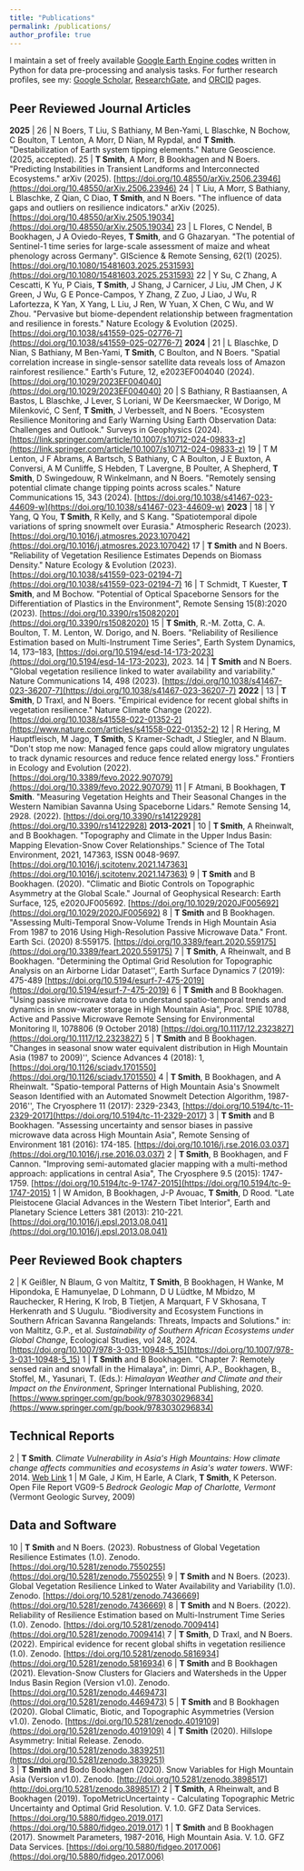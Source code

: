 ```yaml
---
title: "Publications"
permalink: /publications/
author_profile: true
---
```


I maintain a set of freely available [Google Earth Engine codes](https://github.com/tasmi/earthengine_code_snippets) written in Python for data pre-processing and analysis tasks. For further research profiles, see my: [Google Scholar](https://scholar.google.com/citations?user=RlDWFDsAAAAJ), 
[ResearchGate](https://www.researchgate.net/profile/Taylor_Smith48), and [ORCID](https://orcid.org/0000-0002-6763-7204) pages.

## Peer Reviewed Journal Articles

**2025** |
26 | N Boers, T Liu, S Bathiany, M Ben-Yami, L Blaschke, N Bochow, C Boulton, T Lenton, A Morr, D Nian, M Rypdal, and **T Smith**. "Destabilization of Earth system tipping elements." Nature Geoscience. (2025, accepted). 
25 | **T Smith**, A Morr, B Bookhagen and N Boers. "Predicting Instabilities in Transient Landforms and Interconnected Ecosystems." arXiv (2025). [https://doi.org/10.48550/arXiv.2506.23946](https://doi.org/10.48550/arXiv.2506.23946)
24 | T Liu, A Morr, S Bathiany, L Blaschke, Z Qian, C Diao, **T Smith**, and N Boers. "The influence of data gaps and outliers on resilience indicators." arXiv (2025). [https://doi.org/10.48550/arXiv.2505.19034](https://doi.org/10.48550/arXiv.2505.19034)
23 | L Flores, C Nendel, B Bookhagen, J A Oviedo-Reyes, **T Smith**, and G Ghazaryan. "The potential of Sentinel-1 time series for large-scale assessment of maize and wheat phenology across Germany". GIScience & Remote Sensing, 62(1) (2025). [https://doi.org/10.1080/15481603.2025.2531593](https://doi.org/10.1080/15481603.2025.2531593)
22 | Y Su, C Zhang, A Cescatti, K Yu, P Ciais, **T Smith**, J Shang, J Carnicer, J Liu, JM Chen, J K Green, J Wu, G E Ponce-Campos, Y Zhang, Z Zuo, J Liao, J Wu, R Lafortezza, K Yan, X Yang, L Liu, J Ren, W Yuan, X Chen, C Wu, and W Zhou. "Pervasive but biome-dependent relationship between fragmentation and resilience in forests." Nature Ecology & Evolution (2025). [https://doi.org/10.1038/s41559-025-02776-7](https://doi.org/10.1038/s41559-025-02776-7)
**2024** |
21 | L Blaschke, D Nian, S Bathiany, M Ben-Yami, **T Smith**, C Boulton, and N Boers. "Spatial correlation increase in single-sensor satellite data reveals loss of Amazon rainforest resilience." Earth's Future, 12, e2023EF004040  (2024). [https://doi.org/10.1029/2023EF004040](https://doi.org/10.1029/2023EF004040)
20 | S Bathiany, R Bastiaansen, A Bastos, L Blaschke, J Lever, S Loriani, W De Keersmaecker, W Dorigo, M Milenković, C Senf, **T Smith**, J Verbesselt, and N Boers. "Ecosystem Resilience Monitoring and Early Warning Using Earth Observation Data: Challenges and Outlook."  Surveys in Geophysics (2024). [https://link.springer.com/article/10.1007/s10712-024-09833-z](https://link.springer.com/article/10.1007/s10712-024-09833-z)
19 | T M Lenton, J F Abrams, A Bartsch, S Bathiany, C A Boulton, J E Buxton, A Conversi, A M Cunliffe, S Hebden, T Lavergne, B Poulter, A Shepherd, **T Smith**, D Swingedouw, R Winkelmann, and N Boers. "Remotely sensing potential climate change tipping points across scales." Nature Communications 15, 343 (2024). [https://doi.org/10.1038/s41467-023-44609-w](https://doi.org/10.1038/s41467-023-44609-w)
**2023** |
18 | Y Yang, Q You, **T Smith**, R Kelly, and S Kang. "Spatiotemporal dipole variations of spring snowmelt over Eurasia." Atmospheric Research (2023). [https://doi.org/10.1016/j.atmosres.2023.107042](https://doi.org/10.1016/j.atmosres.2023.107042)
17 | **T Smith** and N Boers. "Reliability of Vegetation Resilience Estimates Depends on Biomass Density." Nature Ecology & Evolution (2023). [https://doi.org/10.1038/s41559-023-02194-7](https://doi.org/10.1038/s41559-023-02194-7)
16 | T Schmidt, T Kuester, **T Smith**, and M Bochow. "Potential of Optical Spaceborne Sensors for the Differentiation of Plastics in the Environment", Remote Sensing 15(8):2020 (2023). [https://doi.org/10.3390/rs15082020](https://doi.org/10.3390/rs15082020)
15 | **T Smith**, R.-M. Zotta, C. A. Boulton, T. M. Lenton, W. Dorigo, and N. Boers. "Reliability of Resilience Estimation based on Multi-Instrument Time Series", Earth System Dynamics, 14, 173–183, [https://doi.org/10.5194/esd-14-173-2023](https://doi.org/10.5194/esd-14-173-2023), 2023. 
14 | **T Smith** and N Boers. "Global vegetation resilience linked to water availability and variability." Nature Communications 14, 498 (2023). [https://doi.org/10.1038/s41467-023-36207-7](https://doi.org/10.1038/s41467-023-36207-7)
**2022** |
13 | **T Smith**, D Traxl, and N Boers. "Empirical evidence for recent global shifts in vegetation resilience." Nature Climate Change (2022). [https://doi.org/10.1038/s41558-022-01352-2](https://www.nature.com/articles/s41558-022-01352-2)
12 | R Hering, M Hauptfleisch, M Jago, **T Smith**, S Kramer-Schadt, J Stiegler, and N Blaum. "Don't stop me now: Managed fence gaps could allow migratory ungulates to track dynamic resources and reduce fence related energy loss." Frontiers in Ecology and Evolution (2022). [https://doi.org/10.3389/fevo.2022.907079](https://doi.org/10.3389/fevo.2022.907079)
11 | F Atmani, B Bookhagen, **T Smith**. "Measuring Vegetation Heights and Their Seasonal Changes in the Western Namibian Savanna Using Spaceborne Lidars." Remote Sensing 14, 2928. (2022). [https://doi.org/10.3390/rs14122928](https://doi.org/10.3390/rs14122928)
**2013-2021** |
10 | **T Smith**, A Rheinwalt, and B Bookhagen. "Topography and Climate in the Upper Indus Basin: Mapping Elevation-Snow Cover Relationships." Science of The Total Environment, 2021, 147363, ISSN 0048-9697. [https://doi.org/10.1016/j.scitotenv.2021.147363](https://doi.org/10.1016/j.scitotenv.2021.147363)
9 | **T Smith** and B Bookhagen. (2020). "Climatic and Biotic Controls on Topographic Asymmetry at the Global Scale." Journal of Geophysical Research: Earth Surface, 125, e2020JF005692. [https://doi.org/10.1029/2020JF005692](https://doi.org/10.1029/2020JF005692)
8 | **T Smith** and B Bookhagen. "Assessing Multi-Temporal Snow-Volume Trends in High Mountain Asia From 1987 to 2016 Using High-Resolution Passive Microwave Data." Front. Earth Sci. (2020) 8:559175. [https://doi.org/10.3389/feart.2020.559175](https://doi.org/10.3389/feart.2020.559175)
7 | **T Smith**, A Rheinwalt, and B Bookhagen. "Determining the Optimal Grid Resolution for Topographic Analysis on an Airborne Lidar Dataset'', Earth Surface Dynamics 7 (2019): 475-489 [https://doi.org/10.5194/esurf-7-475-2019](https://doi.org/10.5194/esurf-7-475-2019)
6 | **T Smith** and B Bookhagen. "Using passive microwave data to understand spatio-temporal trends and dynamics in snow-water storage in High Mountain Asia", Proc. SPIE 10788, Active and Passive Microwave Remote Sensing for Environmental Monitoring II, 1078806 (9 October 2018) [https://doi.org/10.1117/12.2323827](https://doi.org/10.1117/12.2323827)
5 | **T Smith** and B Bookhagen. "Changes in seasonal snow water equivalent distribution in High Mountain Asia (1987 to 2009)'', Science Advances 4 (2018): 1,  [https://doi.org/10.1126/sciadv.1701550](https://doi.org/10.1126/sciadv.1701550)
4 | **T Smith**, B Bookhagen, and A Rheinwalt. "Spatio-temporal Patterns of High Mountain Asia's Snowmelt Season Identified with an Automated Snowmelt Detection Algorithm, 1987-2016'', The Cryosphere 11 (2017): 2329-2343, [https://doi.org/10.5194/tc-11-2329-2017](https://doi.org/10.5194/tc-11-2329-2017)
3 | **T Smith** and B Bookhagen. "Assessing uncertainty and sensor biases in passive microwave data across High Mountain Asia", Remote Sensing of Environment 181 (2016): 174-185. [https://doi.org/10.1016/j.rse.2016.03.037](https://doi.org/10.1016/j.rse.2016.03.037)
2 | **T Smith**, B Bookhagen, and F Cannon. "Improving semi-automated glacier mapping with a multi-method approach: applications in central Asia", The Cryosphere 9.5 (2015): 1747-1759. [https://doi.org/10.5194/tc-9-1747-2015](https://doi.org/10.5194/tc-9-1747-2015)
1 | W Amidon, B Bookhagen, J-P Avouac, **T Smith**, D Rood. "Late Pleistocene Glacial Advances in the Western Tibet Interior", Earth and Planetary Science Letters 381 (2013): 210-221. [https://doi.org/10.1016/j.epsl.2013.08.041](https://doi.org/10.1016/j.epsl.2013.08.041)

## Peer Reviewed Book chapters

2 | K Geißler, N Blaum, G von Maltitz, **T Smith**, B Bookhagen, H Wanke, M Hipondoka, E Hamunyelae, D Lohmann, D U Lüdtke, M Mbidzo, M Rauchecker, R Hering, K Irob, B Tietjen, A Marquart, F V Skhosana, T Herkenrath and S Uugulu. "Biodiversity and Ecosystem Functions in Southern African Savanna Rangelands: Threats, Impacts and Solutions." in: von Maltitz, G.P., et al. _Sustainability of Southern African Ecosystems under Global Change_, Ecological Studies, vol 248, 2024. [https://doi.org/10.1007/978-3-031-10948-5_15](https://doi.org/10.1007/978-3-031-10948-5_15)
1 | **T Smith** and B Bookhagen. "Chapter 7: Remotely sensed rain and snowfall in the Himalaya", in: Dimri, A.P., Bookhagen, B., Stoffel, M., Yasunari, T. (Eds.): _Himalayan Weather and Climate and their Impact on the Environment_, Springer International Publishing, 2020. [https://www.springer.com/gp/book/9783030296834](https://www.springer.com/gp/book/9783030296834)

## Technical Reports

2 | **T Smith**. _Climate Vulnerability in Asia's High Mountains: How climate change affects communities and ecosystems in Asia's water towers_. WWF: 2014. [Web Link](https://www.worldwildlife.org/publications/climate-vulnerability-in-asia-s-high-mountains-how-climate-change-affects-communities-and-ecosystems-in-asia-s-water-towers)
1 | M Gale, J Kim, H Earle, A Clark, **T Smith**, K Peterson. Open File Report VG09-5 _Bedrock Geologic Map of Charlotte, Vermont_ (Vermont Geologic Survey, 2009)

## Data and Software

10 | **T Smith** and N Boers. (2023). Robustness of Global Vegetation Resilience Estimates (1.0). Zenodo. [https://doi.org/10.5281/zenodo.7550255](https://doi.org/10.5281/zenodo.7550255)
9 | **T Smith** and N Boers. (2023). Global Vegetation Resilience Linked to Water Availability and Variability (1.0). Zenodo. [https://doi.org/10.5281/zenodo.7436669](https://doi.org/10.5281/zenodo.7436669)
8 | **T Smith** and N Boers. (2022). Reliability of Resilience Estimation based on Multi-Instrument Time Series (1.0). Zenodo. [https://doi.org/10.5281/zenodo.7009414](https://doi.org/10.5281/zenodo.7009414)
7 | **T Smith**, D Traxl, and N Boers. (2022). Empirical evidence for recent global shifts in vegetation resilience (1.0). Zenodo. [https://doi.org/10.5281/zenodo.5816934](https://doi.org/10.5281/zenodo.5816934)
6 | **T Smith** and B Bookhagen (2021). Elevation-Snow Clusters for Glaciers and Watersheds in the Upper Indus Basin Region (Version v1.0). Zenodo. [https://doi.org/10.5281/zenodo.4469473](https://doi.org/10.5281/zenodo.4469473)
5 | **T Smith** and B Bookhagen (2020). Global Climatic, Biotic, and Topographic Asymmetries (Version v1.0). Zenodo. [https://doi.org/10.5281/zenodo.4019109](https://doi.org/10.5281/zenodo.4019109)
4 | **T Smith** (2020). Hillslope Asymmetry: Initial Release. Zenodo. [https://doi.org/10.5281/zenodo.3839251](https://doi.org/10.5281/zenodo.3839251)	
3 | **T Smith** and Bodo Bookhagen (2020). Snow Variables for High Mountain Asia (Version v1.0). Zenodo. [http://doi.org/10.5281/zenodo.3898517](http://doi.org/10.5281/zenodo.3898517)
2 | **T Smith**, A Rheinwalt, and B Bookhagen (2019). TopoMetricUncertainty - Calculating Topographic Metric Uncertainty and Optimal Grid Resolution. V. 1.0. GFZ Data Services. [https://doi.org/10.5880/fidgeo.2019.017](https://doi.org/10.5880/fidgeo.2019.017)
1 | **T Smith** and B Bookhagen (2017). Snowmelt Parameters, 1987-2016, High Mountain Asia. V. 1.0. GFZ Data Services. [https://doi.org/10.5880/fidgeo.2017.006](https://doi.org/10.5880/fidgeo.2017.006)

